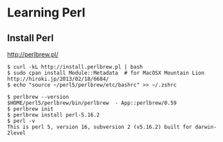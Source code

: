 Learning Perl
=============

Install Perl
------------

http://perlbrew.pl/

```
$ curl -kL http://install.perlbrew.pl | bash
$ sudo cpan install Module::Metadata  # for MacOSX Mountain Lion http://hiroki.jp/2013/02/18/6684/
$ echo "source ~/perl5/perlbrew/etc/bashrc" >> ~/.zshrc

$ perlbrew --version
$HOME/perl5/perlbrew/bin/perlbrew  - App::perlbrew/0.59
$ perlbrew init
$ perlbrew install perl-5.16.2
$ perl -v
This is perl 5, version 16, subversion 2 (v5.16.2) built for darwin-2level
```
